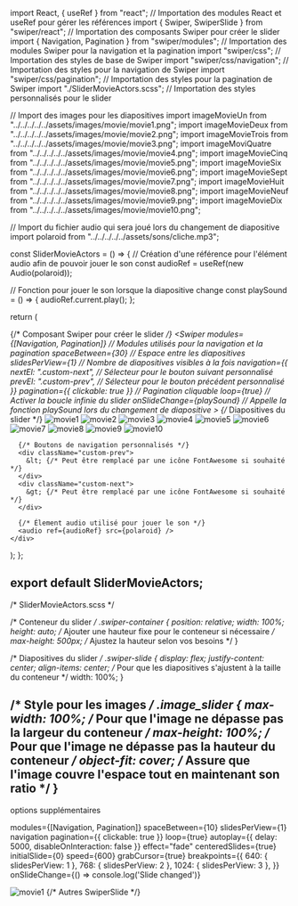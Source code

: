 import React, { useRef } from "react"; // Importation des modules React et useRef pour gérer les références
import { Swiper, SwiperSlide } from "swiper/react"; // Importation des composants Swiper pour créer le slider
import { Navigation, Pagination } from "swiper/modules"; // Importation des modules Swiper pour la navigation et la pagination
import "swiper/css"; // Importation des styles de base de Swiper
import "swiper/css/navigation"; // Importation des styles pour la navigation de Swiper
import "swiper/css/pagination"; // Importation des styles pour la pagination de Swiper
import "./SliderMovieActors.scss"; // Importation des styles personnalisés pour le slider

// Import des images pour les diapositives
import imageMovieUn from "../../../../../assets/images/movie/movie1.png";
import imageMovieDeux from "../../../../../assets/images/movie/movie2.png";
import imageMovieTrois from "../../../../../assets/images/movie/movie3.png";
import imageMoviQuatre from "../../../../../assets/images/movie/movie4.png";
import imageMovieCinq from "../../../../../assets/images/movie/movie5.png";
import imageMovieSix from "../../../../../assets/images/movie/movie6.png";
import imageMovieSept from "../../../../../assets/images/movie/movie7.png";
import imageMovieHuit from "../../../../../assets/images/movie/movie8.png";
import imageMovieNeuf from "../../../../../assets/images/movie/movie9.png";
import imageMovieDix from "../../../../../assets/images/movie/movie10.png";

// Import du fichier audio qui sera joué lors du changement de diapositive
import polaroid from "../../../../../assets/sons/cliche.mp3";

const SliderMovieActors = () => {
  // Création d'une référence pour l'élément audio afin de pouvoir jouer le son
  const audioRef = useRef(new Audio(polaroid));

  // Fonction pour jouer le son lorsque la diapositive change
  const playSound = () => {
    audioRef.current.play();
  };

  return (
    <div className="swiper-container">
      {/* Composant Swiper pour créer le slider */}
      <Swiper
        modules={[Navigation, Pagination]} // Modules utilisés pour la navigation et la pagination
        spaceBetween={30} // Espace entre les diapositives
        slidesPerView={1} // Nombre de diapositives visibles à la fois
        navigation={{
          nextEl: ".custom-next", // Sélecteur pour le bouton suivant personnalisé
          prevEl: ".custom-prev", // Sélecteur pour le bouton précédent personnalisé
        }}
        pagination={{ clickable: true }} // Pagination cliquable
        loop={true} // Activer la boucle infinie du slider
        onSlideChange={playSound} // Appelle la fonction playSound lors du changement de diapositive
      >
        {/* Diapositives du slider */}
        <SwiperSlide>
          <img src={imageMovieUn} alt="movie1" className="image_slider" />
        </SwiperSlide>
        <SwiperSlide>
          <img src={imageMovieDeux} alt="movie2" className="image_slider" />
        </SwiperSlide>
        <SwiperSlide>
          <img src={imageMovieTrois} alt="movie3" className="image_slider" />
        </SwiperSlide>
        <SwiperSlide>
          <img src={imageMoviQuatre} alt="movie4" className="image_slider" />
        </SwiperSlide>
        <SwiperSlide>
          <img src={imageMovieCinq} alt="movie5" className="image_slider" />
        </SwiperSlide>
        <SwiperSlide>
          <img src={imageMovieSix} alt="movie6" className="image_slider" />
        </SwiperSlide>
        <SwiperSlide>
          <img src={imageMovieSept} alt="movie7" className="image_slider" />
        </SwiperSlide>
        <SwiperSlide>
          <img src={imageMovieHuit} alt="movie8" className="image_slider" />
        </SwiperSlide>
        <SwiperSlide>
          <img src={imageMovieNeuf} alt="movie9" className="image_slider" />
        </SwiperSlide>
        <SwiperSlide>
          <img src={imageMovieDix} alt="movie10" className="image_slider" />
        </SwiperSlide>
      </Swiper>

      {/* Boutons de navigation personnalisés */}
      <div className="custom-prev">
        &lt; {/* Peut être remplacé par une icône FontAwesome si souhaité */}
      </div>
      <div className="custom-next">
        &gt; {/* Peut être remplacé par une icône FontAwesome si souhaité */}
      </div>

      {/* Élement audio utilisé pour jouer le son */}
      <audio ref={audioRef} src={polaroid} />
    </div>
  );
};

export default SliderMovieActors;
----------------------------------------------------------------------------------
/* SliderMovieActors.scss */

/* Conteneur du slider */
.swiper-container {
  position: relative;
  width: 100%;
  height: auto;
  /* Ajouter une hauteur fixe pour le conteneur si nécessaire */
  max-height: 500px; /* Ajustez la hauteur selon vos besoins */
}

/* Diapositives du slider */
.swiper-slide {
  display: flex;
  justify-content: center;
  align-items: center;
  /* Pour que les diapositives s'ajustent à la taille du conteneur */
  width: 100%;
}

/* Style pour les images */
.image_slider {
  max-width: 100%; /* Pour que l'image ne dépasse pas la largeur du conteneur */
  max-height: 100%; /* Pour que l'image ne dépasse pas la hauteur du conteneur */
  object-fit: cover; /* Assure que l'image couvre l'espace tout en maintenant son ratio */
}
----------------------------------------------------------------------------------

options supplémentaires

modules={[Navigation, Pagination]}
  spaceBetween={10}
  slidesPerView={1}
  navigation
  pagination={{ clickable: true }}
  loop={true}
  autoplay={{ delay: 5000, disableOnInteraction: false }}
  effect="fade"
  centeredSlides={true}
  initialSlide={0}
  speed={600}
  grabCursor={true}
  breakpoints={{
    640: { slidesPerView: 1 },
    768: { slidesPerView: 2 },
    1024: { slidesPerView: 3 },
  }}
  onSlideChange={() => console.log('Slide changed')}
>
  <SwiperSlide>
    <img src={imageMovieUn} alt="movie1" className="image_slider" />
  </SwiperSlide>
  {/* Autres SwiperSlide */}
